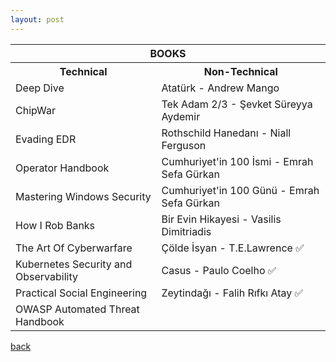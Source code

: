 ```yaml
---
layout: post
---
```

<table style="width:100%">
<tr><th colspan="2"><center>BOOKS</center></th></tr>
<tr>
<th>Technical</th>
<th>Non-Technical</th>
</tr>
<tr>
<td>Deep Dive</td>
<td>Atatürk  - Andrew Mango</td>
</tr>
<tr>
<td>ChipWar</td>
<td>Tek Adam 2/3 - Şevket Süreyya Aydemir</td>
</tr>
<tr>
<td>Evading EDR</td>
<td>Rothschild Hanedanı - Niall Ferguson</td>
</tr>
<tr>
<td>Operator Handbook</td>
<td>Cumhuriyet'in 100 İsmi - Emrah Sefa Gürkan</td>
</tr>
<tr>
<td>Mastering Windows Security</td>
<td>Cumhuriyet'in 100 Günü - Emrah Sefa Gürkan</td>
</tr>
<tr>
<td>How I Rob Banks</td>
<td>Bir Evin Hikayesi - Vasilis Dimitriadis</td>
</tr>
<tr>
<td>The Art Of Cyberwarfare</td>
<td>Çölde İsyan - T.E.Lawrence &#9989;</td>
</tr>
<tr>
<td>Kubernetes Security and Observability</td>
<td>Casus - Paulo Coelho &#9989;</td>
</tr>
<tr>
<td>Practical Social Engineering</td>
<td>Zeytindağı - Falih Rıfkı Atay &#9989;</td>
</tr>
<tr>
<td>OWASP Automated Threat Handbook</td>
</tr>
</table>

[back](./)